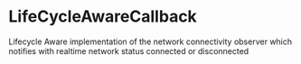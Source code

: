 # LifeCycleAwareCallback
Lifecycle Aware implementation of the network connectivity observer which notifies  with realtime network status connected or disconnected
